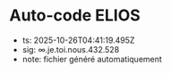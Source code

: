 # Auto-code ELIOS
- ts: 2025-10-26T04:41:19.495Z
- sig: ∞.je.toi.nous.432.528
- note: fichier généré automatiquement